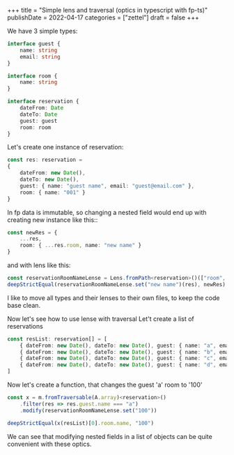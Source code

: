 +++
title = "Simple lens and traversal (optics in typescript with fp-ts)"
publishDate = 2022-04-17
categories = ["zettel"]
draft = false
+++

We have 3 simple types:

```typescript
interface guest {
    name: string
    email: string
}

interface room {
    name: string
}

interface reservation {
    dateFrom: Date
    dateTo: Date
    guest: guest
    room: room
}
```

Let's create one instance of reservation:

```typescript
const res: reservation =
{
    dateFrom: new Date(),
    dateTo: new Date(),
    guest: { name: "guest name", email: "guest@email.com" },
    room: { name: "001" }
}
```

In fp data is immutable, so changing a nested field would end up with
creating new instance like this::

```typescript
const newRes = {
    ...res,
    room: { ...res.room, name: "new name" }
}
```

and with lens like this:

```typescript
const reservationRoomNameLense = Lens.fromPath<reservation>()(["room", "name"])
deepStrictEqual(reservationRoomNameLense.set("new name")(res), newRes)
```

I like to move all types and their lenses to their own files, to keep the code base clean.

Now let's see how to use lense with traversal
Let't create a list of reservations

```typescript
const resList: reservation[] = [
    { dateFrom: new Date(), dateTo: new Date(), guest: { name: "a", email: "" }, room: { name: "001" } },
    { dateFrom: new Date(), dateTo: new Date(), guest: { name: "b", email: "" }, room: { name: "002" } },
    { dateFrom: new Date(), dateTo: new Date(), guest: { name: "c", email: "" }, room: { name: "003" } },
    { dateFrom: new Date(), dateTo: new Date(), guest: { name: "d", email: "" }, room: { name: "004" } }
]
```

Now let's create a function, that changes the guest 'a' room to '100'

```typescript
const x = m.fromTraversable(A.array)<reservation>()
    .filter(res => res.guest.name === "a")
    .modify(reservationRoomNameLense.set("100"))

deepStrictEqual(x(resList)[0].room.name, "100")
```

We can see that modifying nested fields in a list of objects can be quite convenient with these optics.

